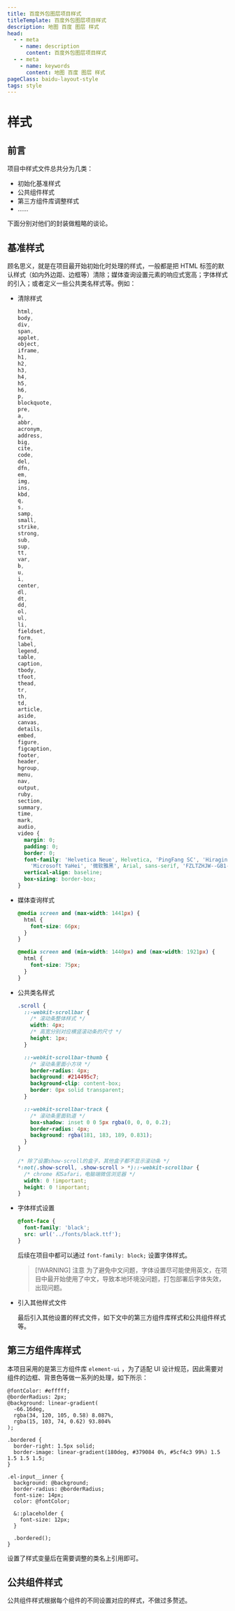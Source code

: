 ```yaml
---
title: 百度外包图层项目样式
titleTemplate: 百度外包图层项目样式
description: 地图 百度 图层 样式
head:
  - - meta
    - name: description
      content: 百度外包图层项目样式
  - - meta
    - name: keywords
      content: 地图 百度 图层 样式
pageClass: baidu-layout-style
tags: style
---
```


# 样式

## 前言

项目中样式文件总共分为几类：

- 初始化基准样式
- 公共组件样式
- 第三方组件库调整样式
- ......

下面分别对他们的封装做粗略的谈论。

## 基准样式

顾名思义，就是在项目最开始初始化时处理的样式，一般都是把 HTML 标签的默认样式（如内外边距、边框等）清除；媒体查询设置元素的响应式宽高；字体样式的引入；或者定义一些公共类名样式等。例如：

- 清除样式

  ```css
  html,
  body,
  div,
  span,
  applet,
  object,
  iframe,
  h1,
  h2,
  h3,
  h4,
  h5,
  h6,
  p,
  blockquote,
  pre,
  a,
  abbr,
  acronym,
  address,
  big,
  cite,
  code,
  del,
  dfn,
  em,
  img,
  ins,
  kbd,
  q,
  s,
  samp,
  small,
  strike,
  strong,
  sub,
  sup,
  tt,
  var,
  b,
  u,
  i,
  center,
  dl,
  dt,
  dd,
  ol,
  ul,
  li,
  fieldset,
  form,
  label,
  legend,
  table,
  caption,
  tbody,
  tfoot,
  thead,
  tr,
  th,
  td,
  article,
  aside,
  canvas,
  details,
  embed,
  figure,
  figcaption,
  footer,
  header,
  hgroup,
  menu,
  nav,
  output,
  ruby,
  section,
  summary,
  time,
  mark,
  audio,
  video {
    margin: 0;
    padding: 0;
    border: 0;
    font-family: 'Helvetica Neue', Helvetica, 'PingFang SC', 'Hiragino Sans GB',
      'Microsoft YaHei', '微软雅黑', Arial, sans-serif, 'FZLTZHJW--GB1-0';
    vertical-align: baseline;
    box-sizing: border-box;
  }
  ```

- 媒体查询样式

  ```css
  @media screen and (max-width: 1441px) {
    html {
      font-size: 66px;
    }
  }

  @media screen and (min-width: 1440px) and (max-width: 1921px) {
    html {
      font-size: 75px;
    }
  }
  ```

- 公共类名样式

  ```css
  .scroll {
    ::-webkit-scrollbar {
      /* 滚动条整体样式 */
      width: 4px;
      /* 高宽分别对应横竖滚动条的尺寸 */
      height: 1px;
    }

    ::-webkit-scrollbar-thumb {
      /* 滚动条里面小方块 */
      border-radius: 4px;
      background: #214495c7;
      background-clip: content-box;
      border: 0px solid transparent;
    }

    ::-webkit-scrollbar-track {
      /* 滚动条里面轨道 */
      box-shadow: inset 0 0 5px rgba(0, 0, 0, 0.2);
      border-radius: 4px;
      background: rgba(181, 183, 189, 0.831);
    }
  }

  /* 除了设置show-scroll的盒子，其他盒子都不显示滚动条 */
  *:not(.show-scroll, .show-scroll > *)::-webkit-scrollbar {
    /* chrome 和Safari，电脑端微信浏览器 */
    width: 0 !important;
    height: 0 !important;
  }
  ```

- 字体样式设置

  ```css
  @font-face {
    font-family: 'black';
    src: url('../fonts/black.ttf');
  }
  ```

  后续在项目中都可以通过 `font-family: block;` 设置字体样式。

  > [!WARNING] 注意
  > 为了避免中文问题，字体设置尽可能使用英文，在项目中最开始使用了中文，导致本地环境没问题，打包部署后字体失效，出现问题。

- 引入其他样式文件

  最后引入其他设置的样式文件，如下文中的第三方组件库样式和公共组件样式等。

## 第三方组件库样式

本项目采用的是第三方组件库 `element-ui` ，为了适配 UI 设计规范，因此需要对组件的边框、背景色等做一系列的处理，如下所示：

```less
@fontColor: #efffff;
@borderRadius: 2px;
@background: linear-gradient(
  -66.16deg,
  rgba(34, 120, 105, 0.58) 8.087%,
  rgba(15, 103, 74, 0.62) 93.804%
);

.bordered {
  border-right: 1.5px solid;
  border-image: linear-gradient(180deg, #379084 0%, #5cf4c3 99%) 1.5 1.5 1.5 1.5;
}

.el-input__inner {
  background: @background;
  border-radius: @borderRadius;
  font-size: 14px;
  color: @fontColor;

  &::placeholder {
    font-size: 12px;
  }

  .bordered();
}
```

设置了样式变量后在需要调整的类名上引用即可。

## 公共组件样式

公共组件样式根据每个组件的不同设置对应的样式，不做过多赘述。
